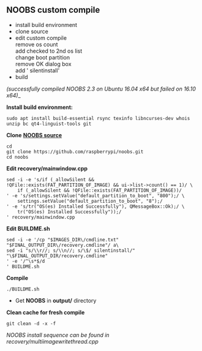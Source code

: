 NOOBS custom compile
---

- install build environment
- clone source
- edit custom compile  
	remove os count  
	add checked to 2nd os list  
	change boot partition  
	remove OK dialog box  
	add ' silentinstall'
- build  

_(successfully compiled NOOBS 2.3 on Ubuntu 16.04 x64 but failed on 16.10 x64)__  

**Install build environment:**  
```
sudo apt install build-essential rsync texinfo libncurses-dev whois unzip bc qt4-linguist-tools git
```
**Clone** [**NOOBS source**](https://github.com/raspberrypi/noobs)
```
cd
git clone https://github.com/raspberrypi/noobs.git
cd noobs
```  
**Edit recovery/mainwindow.cpp**  
```
sed -i -e 's/if (_allowSilent && !QFile::exists(FAT_PARTITION_OF_IMAGE) && ui->list->count() == 1)/ \
	if (_allowSilent && !QFile::exists(FAT_PARTITION_OF_IMAGE))/
' -e 's/settings.setValue("default_partition_to_boot", "800");/ \
	settings.setValue("default_partition_to_boot", "8");/
' -e 's/tr("OS(es) Installed Successfully"), QMessageBox::Ok);/ \
	tr("OS(es) Installed Successfully"));/
' recovery/mainwindow.cpp 
```
**Edit BUILDME.sh**  
```
sed -i -e '/cp "$IMAGES_DIR\/cmdline.txt" "$FINAL_OUTPUT_DIR\/recovery.cmdline"/ a\
sed -i "s/\\r//; s/\\n//; s/\$/ silentinstall/" "\$FINAL_OUTPUT_DIR/recovery.cmdline"
' -e '/^\s*$/d
' BUILDME.sh
```
**Compile**  
```
./BUILDME.sh
```
- Get **NOOBS** in **output/** directory  

**Clean cache for fresh compile**  
```
git clean -d -x -f
```
    
_NOOBS install sequence can be found in recovery/multiimagewritethread.cpp_
